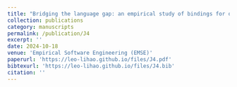 ```yaml
---
title: "Bridging the language gap: an empirical study of bindings for open source machine learning libraries across software package ecosystems"
collection: publications
category: manuscripts
permalink: /publication/J4
excerpt: ''
date: 2024-10-18
venue: 'Empirical Software Engineering (EMSE)'
paperurl: 'https://leo-lihao.github.io/files/J4.pdf'
bibtexurl: 'https://leo-lihao.github.io/files/J4.bib'
citation: ''
---
```

